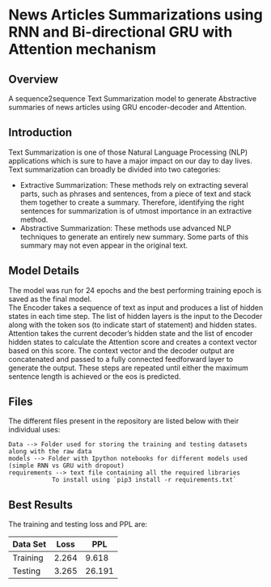 # News Articles Summarizations using RNN and Bi-directional GRU with Attention mechanism

## Overview
A sequence2sequence Text Summarization model to generate Abstractive summaries of news articles using GRU encoder-decoder and Attention.

## Introduction
Text Summarization is one of those Natural Language Processing (NLP) applications which is sure to have a major impact on our day to day lives. Text summarization can broadly be divided into two categories:
* Extractive Summarization: These methods rely on extracting several parts, such as phrases and sentences, from a piece of text and stack them together to create a summary. Therefore, identifying the right sentences for summarization is of utmost importance in an extractive method.
* Abstractive Summarization: These methods use advanced NLP techniques to generate an entirely new summary. Some parts of this summary may not even appear in the original text.

## Model Details
The model was run for 24 epochs and the best performing training epoch is saved as the final model.  
The Encoder takes a sequence of text as input and produces a list of hidden states in each time step. The list of hidden layers is the input to the Decoder along with the token sos (to indicate start of statement) and hidden states. Attention takes the current decoder’s hidden state and the list of encoder hidden states to calculate the Attention score and creates a context vector based on this score. The context vector and the decoder output are concatenated and passed to a fully connected feedforward layer to generate the output. These steps are repeated until either the maximum sentence length is achieved or the eos is predicted.

## Files
The different files present in the repository are listed below with their individual uses:

    Data --> Folder used for storing the training and testing datasets along with the raw data
    models --> Folder with Ipython notebooks for different models used (simple RNN vs GRU with dropout)
    requirements --> text file containing all the required libraries 
                To install using `pip3 install -r requirements.txt`
## Best Results
The training and testing loss and PPL are:

**Data Set** | **Loss**	 | **PPL**
---------|-------|------
Training | 2.264 | 9.618
Testing	 | 3.265 | 26.191
